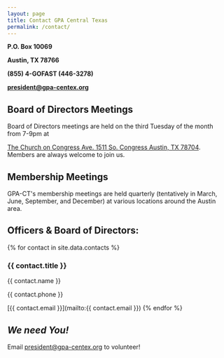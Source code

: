 ```yaml
---
layout: page
title: Contact GPA Central Texas
permalink: /contact/
---
```


__P.O. Box 10069__

__Austin, TX 78766__

__(855) 4-GOFAST (446-3278)__

__[president@gpa-centex.org](mailto:president@gpa-centex.org)__

## Board of Directors Meetings

Board of Directors meetings are held on the third Tuesday of the month from 7-9pm at

[The Church on Congress Ave. 1511 So. Congress Austin, TX 78704](http://goo.gl/vTCxBs).  Members are always welcome to
join us.

## Membership Meetings

GPA-CT's membership meetings are held quarterly (tentatively in March, June, September, and December) at various
locations around the Austin area.

## Officers & Board of Directors:

{% for contact in site.data.contacts %}
### {{ contact.title }}

{{ contact.name }}

{{ contact.phone }}

[{{ contact.email }}](mailto:{{ contact.email }})
{% endfor %}

## *We need You!*

Email [president@gpa-centex.org](mailto:president@gpa-centex.org) to volunteer!
